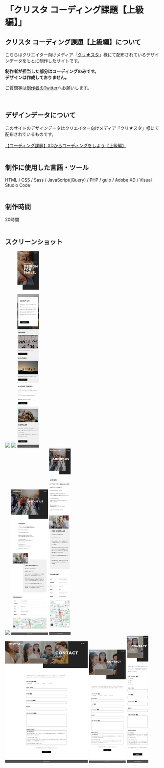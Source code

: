 # 「クリスタ コーディング課題【上級編】」

## クリスタ コーディング課題【上級編】について
こちらはクリエイター向けメディア「[クリ★スタ](https://crestadesign.org/)」様にて配布されているデザインデータをもとに制作したサイトです。

**制作者が担当した部分はコーディングのみです。<br>
デザインは作成しておりません。**

ご質問等は[制作者のTwitter](https://twitter.com/foolish_pine)へお願いします。<br>
<br>
<br>

## デザインデータについて
このサイトのデザインデータはクリエイター向けメディア「クリ★スタ」様にて配布されているものです。<br>
<br>
[【コーディング課題】XDからコーディングをしよう【上級編】](https://crestadesign.org/cording-third/)
<br>
<br>

## 制作に使用した言語・ツール
HTML / CSS / Sass / JavaScript(jQuery) / PHP / gulp / Adobe XD / Visual Studio Code
<br>
<br>

## 制作時間
20時間
<br>
<br>

## スクリーンショット
<img src="https://github.com/foolish-pine/Cresta_upper/blob/master/src/img/top_pc.png?raw=true" width=270px>     <img src="https://github.com/foolish-pine/Cresta_upper/blob/master/src/img/top_tab.png?raw=true" width=120px>     <img src="https://github.com/foolish-pine/Cresta_upper/blob/master/src/img/top_sp.png?raw=true" width=70px>
<br>
<img src="https://github.com/foolish-pine/Cresta_upper/blob/master/src/img/about_pc.png?raw=true" width=270px>     <img src="https://github.com/foolish-pine/Cresta_upper/blob/master/src/img/about_tab.png?raw=true" width=120px>     <img src="https://github.com/foolish-pine/Cresta_upper/blob/master/src/img/about_sp.png?raw=true" width=70px>
<br>
<img src="https://github.com/foolish-pine/Cresta_upper/blob/master/src/img/contact_pc.png?raw=true" width=270px>     <img src="https://github.com/foolish-pine/Cresta_upper/blob/master/src/img/contact_tab.png?raw=true" width=120px>     <img src="https://github.com/foolish-pine/Cresta_upper/blob/master/src/img/contact_sp.png?raw=true" width=70px>
